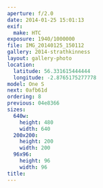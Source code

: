 ```yaml
---
aperture: f/2.0
date: 2014-01-25 15:01:13
exif:
  make: HTC
exposure: 1940/1000000
file: IMG_20140125_150112
gallery: 2014-strathkinness
layout: gallery-photo
location:
  latitude: 56.331615444444
  longitude: -2.8765175277778
model: One S
next: 0afb61d
ordering: 8
previous: 04e8366
sizes:
  640w:
    height: 480
    width: 640
  200x200:
    height: 200
    width: 200
  96x96:
    height: 96
    width: 96
title: 
---
```

